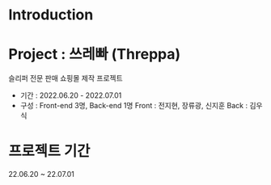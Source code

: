 # Introduction
# Project : 쓰레빠 (Threppa)

슬리퍼 전문 판매 쇼핑몰 제작 프로젝트

- 기간 : 2022.06.20 - 2022.07.01
- 구성 : Front-end 3명, Back-end 1명
Front : 전지현, 장류광, 신지훈
Back : 김우식

# 프로젝트 기간

22.06.20 ~ 22.07.01

# 
